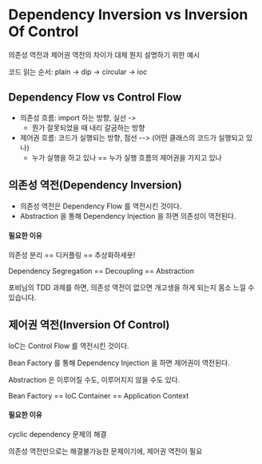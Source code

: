 # Dependency Inversion vs Inversion Of Control

의존성 역전과 제어권 역전의 차이가 대체 뭔지 설명하기 위한 예시

코드 읽는 순서: plain -> dip -> circular -> ioc

## Dependency Flow vs Control Flow

- 의존성 흐름: import 하는 방향, 실선 ->
    - 뭔가 잘못되었을 때 내리 갈굼하는 방향
- 제어권 흐름: 코드가 실행되는 방향, 점선 --> (어떤 클래스의 코드가 실행되고 있나)
    - 누가 실행을 하고 있나 == 누가 실행 흐름의 제어권을 가지고 있나

## 의존성 역전(Dependency Inversion)

- 의존성 역전은 Dependency Flow 를 역전시킨 것이다.
- Abstraction 을 통해 Dependency Injection 을 하면 의존성이 역전된다.

#### 필요한 이유

의존성 분리 == 디커플링 == 추상화하세욧!

Dependency Segregation == Decoupling == Abstraction

포비님의 TDD 과제를 하면, 의존성 역전이 없으면 개고생을 하게 되는지 몸소 느낄 수 있습니다.

## 제어권 역전(Inversion Of Control)

IoC는 Control Flow 를 역전시킨 것이다.

Bean Factory 를 통해 Dependency Injection 을 하면 제어권이 역전된다.

Abstraction 은 이루어질 수도, 이루어지지 않을 수도 있다.

Bean Factory == IoC Container == Application Context

#### 필요한 이유

cyclic dependency 문제의 해결

의존성 역전만으로는 해결불가능한 문제이기에, 제어권 역전이 필요
